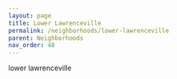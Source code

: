 ```yaml
---
layout: page
title: Lower Lawrenceville
permalink: /neighborhoods/lower-lawrenceville
parent: Neighborhoods
nav_order: 48
---
```


lower lawrenceville